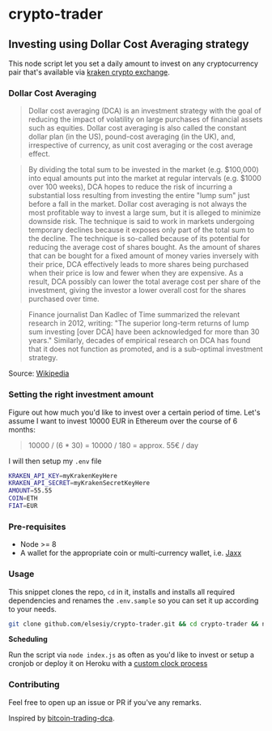 crypto-trader
====

## Investing using Dollar Cost Averaging strategy

This node script let you set a daily amount to invest on any cryptocurrency pair that's available via [kraken crypto exchange](https://kraken.com).

### Dollar Cost Averaging

> Dollar cost averaging (DCA) is an investment strategy with the goal of reducing the impact of volatility on large purchases of financial assets such as equities. Dollar cost averaging is also called the constant dollar plan (in the US), pound-cost averaging (in the UK), and, irrespective of currency, as unit cost averaging or the cost average effect.

> By dividing the total sum to be invested in the market (e.g. $100,000) into equal amounts put into the market at regular intervals (e.g. $1000 over 100 weeks), DCA hopes to reduce the risk of incurring a substantial loss resulting from investing the entire "lump sum" just before a fall in the market. Dollar cost averaging is not always the most profitable way to invest a large sum, but it is alleged to minimize downside risk. The technique is said to work in markets undergoing temporary declines because it exposes only part of the total sum to the decline. The technique is so-called because of its potential for reducing the average cost of shares bought. As the amount of shares that can be bought for a fixed amount of money varies inversely with their price, DCA effectively leads to more shares being purchased when their price is low and fewer when they are expensive. As a result, DCA possibly can lower the total average cost per share of the investment, giving the investor a lower overall cost for the shares purchased over time.

> Finance journalist Dan Kadlec of Time summarized the relevant research in 2012, writing: "The superior long-term returns of lump sum investing [over DCA] have been acknowledged for more than 30 years." Similarly, decades of empirical research on DCA has found that it does not function as promoted, and is a sub-optimal investment strategy.

Source: [Wikipedia](https://en.wikipedia.org/wiki/Dollar_cost_averaging)

### Setting the right investment amount
Figure out how much you'd like to invest over a certain period of time.
Let's assume I want to invest 10000 EUR in Ethereum over the course of 6 months:

> 10000 / (6 * 30) = 10000 / 180 = approx. 55€ / day

I will then setup my `.env` file

```sh
KRAKEN_API_KEY=myKrakenKeyHere
KRAKEN_API_SECRET=myKrakenSecretKeyHere
AMOUNT=55.55
COIN=ETH
FIAT=EUR
```

### Pre-requisites

- Node >= 8
- A wallet for the appropriate coin or multi-currency wallet, i.e. [Jaxx](https://jaxx.io/)

### Usage

This snippet clones the repo, `cd` in it, installs and installs all required dependencies and renames the `.env.sample` so you can set it up according to your needs.  

```sh
git clone github.com/elsesiy/crypto-trader.git && cd crypto-trader && npm i && mv .env.sample .env
```

**Scheduling**

Run the script via `node index.js` as often as you'd like to invest or setup a cronjob or deploy it on Heroku with a [custom clock process](https://devcenter.heroku.com/articles/scheduled-jobs-custom-clock-processes)

### Contributing

Feel free to open up an issue or PR if you've any remarks.


Inspired by [bitcoin-trading-dca](https://github.com/0x13a/bitcoin-trading-dca). 